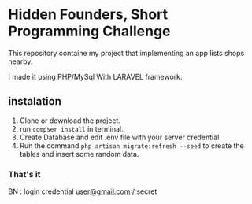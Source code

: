 # Hidden Founders, Short Programming Challenge

This repository containe my project that implementing an app lists shops nearby.

I made it using PHP/MySql With LARAVEL framework.

## instalation

1. Clone or download the project.
2. run ```compser install``` in terminal.
3. Create Database and edit .env file with your server credential.
4. Run the command ```php artisan migrate:refresh --seed``` to create the tables and insert some random data.
 
 ### That's it 
 
BN : login credential user@gmail.com / secret




